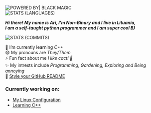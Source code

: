 ![POWERED BY| BLACK MAGIC](https://forthebadge.com/images/badges/powered-by-black-magic.svg) <br/>
![STATS (LANGUAGES)](https://github-readme-stats.vercel.app/api/top-langs/?username=TruncatedDinosour&layout=compact&theme=radical&hide_border=true)

***Hi there! My name is Ari, I'm Non-Binary and I live in Lituania,<br/>
I am a self-taught python programmer and I am super cool B)***

![STATS (COMMITS)](https://github-readme-stats-sabesansathananthan.vercel.app/api?username=TruncatedDinosour&show_icons=true&hide_border=true&theme=radical)

🌱 I’m currently learning *C++* <br/>
😄 My pronouns are *They/Them* <br/>
⚡ Fun fact about me *I like cacti 🌵* <br/>
✨ My intrests include *Programming, Gardening, Exploring and Being annoying* <br/>
🔭 [Style your GitHub README](https://github.com/anuraghazra/github-readme-stats/)

### Currently working on:<br/>
  - [My Linux Configuration](https://github.com/TruncatedDinosour/dotfiles-cleaned)
  - [Learning C++](https://github.com/TruncatedDinosour/learning-cpp)
